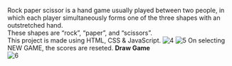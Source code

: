  Rock paper scissor is a hand game usually played between two people, in which each player simultaneously forms one of the three shapes with an outstretched hand.
 <br>These shapes are “rock”, “paper”, and “scissors”.<br>
 This project is made using HTML, CSS & JavaScript.
 ![4](https://github.com/user-attachments/assets/4632dcf5-d899-4a04-8c5c-f4cc2c54a8c1)
 ![5](https://github.com/user-attachments/assets/e423f6a1-0112-4100-9b78-f23a52908fea)
 On selecting NEW GAME, the scores are reseted.
<b>Draw Game</b>
<br>
![6](https://github.com/user-attachments/assets/0873b292-e2f1-439f-ae3f-0d915fe71892)

